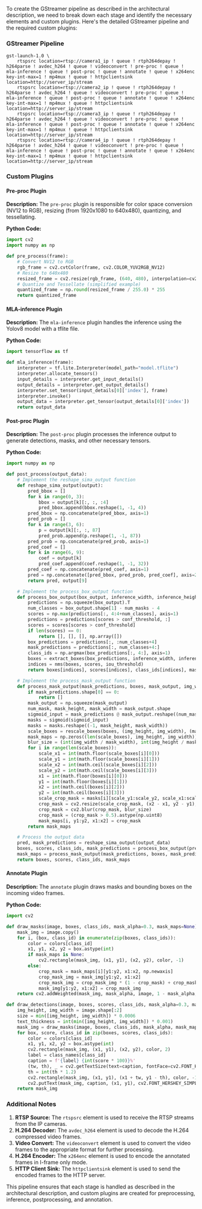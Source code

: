 To create the GStreamer pipeline as described in the architectural description, we need to break down each stage and identify the necessary elements and custom plugins. Here's the detailed GStreamer pipeline and the required custom plugins:

### GStreamer Pipeline

```plaintext
gst-launch-1.0 \
    rtspsrc location=rtsp://camera1_ip ! queue ! rtph264depay ! h264parse ! avdec_h264 ! queue ! videoconvert ! pre-proc ! queue ! mla-inference ! queue ! post-proc ! queue ! annotate ! queue ! x264enc key-int-max=1 ! mp4mux ! queue ! httpclientsink location=http://server_ip/stream
    rtspsrc location=rtsp://camera2_ip ! queue ! rtph264depay ! h264parse ! avdec_h264 ! queue ! videoconvert ! pre-proc ! queue ! mla-inference ! queue ! post-proc ! queue ! annotate ! queue ! x264enc key-int-max=1 ! mp4mux ! queue ! httpclientsink location=http://server_ip/stream
    rtspsrc location=rtsp://camera3_ip ! queue ! rtph264depay ! h264parse ! avdec_h264 ! queue ! videoconvert ! pre-proc ! queue ! mla-inference ! queue ! post-proc ! queue ! annotate ! queue ! x264enc key-int-max=1 ! mp4mux ! queue ! httpclientsink location=http://server_ip/stream
    rtspsrc location=rtsp://camera4_ip ! queue ! rtph264depay ! h264parse ! avdec_h264 ! queue ! videoconvert ! pre-proc ! queue ! mla-inference ! queue ! post-proc ! queue ! annotate ! queue ! x264enc key-int-max=1 ! mp4mux ! queue ! httpclientsink location=http://server_ip/stream
```

### Custom Plugins

#### Pre-proc Plugin

**Description:**
The `pre-proc` plugin is responsible for color space conversion (NV12 to RGB), resizing (from 1920x1080 to 640x480), quantizing, and tessellating.

**Python Code:**
```python
import cv2
import numpy as np

def pre_process(frame):
    # Convert NV12 to RGB
    rgb_frame = cv2.cvtColor(frame, cv2.COLOR_YUV2RGB_NV12)
    # Resize to 640x480
    resized_frame = cv2.resize(rgb_frame, (640, 480), interpolation=cv2.INTER_LINEAR)
    # Quantize and Tessellate (simplified example)
    quantized_frame = np.round(resized_frame / 255.0) * 255
    return quantized_frame
```

#### MLA-inference Plugin

**Description:**
The `mla-inference` plugin handles the inference using the Yolov8 model with a tflite file.

**Python Code:**
```python
import tensorflow as tf

def mla_inference(frame):
    interpreter = tf.lite.Interpreter(model_path="model.tflite")
    interpreter.allocate_tensors()
    input_details = interpreter.get_input_details()
    output_details = interpreter.get_output_details()
    interpreter.set_tensor(input_details[0]['index'], frame)
    interpreter.invoke()
    output_data = interpreter.get_tensor(output_details[0]['index'])
    return output_data
```

#### Post-proc Plugin

**Description:**
The `post-proc` plugin processes the inference output to generate detections, masks, and other necessary tensors.

**Python Code:**
```python
import numpy as np

def post_process(output_data):
    # Implement the reshape_sima_output function
    def reshape_sima_output(output):
        pred_bbox = []
        for k in range(0, 3):
            bbox = output[k][:, :, :4]
            pred_bbox.append(bbox.reshape(1, -1, 4))
        pred_bbox = np.concatenate(pred_bbox, axis=1)
        pred_prob = []
        for k in range(3, 6):
            p = output[k][:, :, 87]
            pred_prob.append(p.reshape(1, -1, 87))
        pred_prob = np.concatenate(pred_prob, axis=1)
        pred_coef = []
        for k in range(6, 9):
            coef = output[k]
            pred_coef.append(coef.reshape(1, -1, 32))
        pred_coef = np.concatenate(pred_coef, axis=1)
        pred = np.concatenate([pred_bbox, pred_prob, pred_coef], axis=2)
        return pred, output[9]

    # Implement the process_box_output function
    def process_box_output(box_output, inference_width, inference_height, img_width, img_height, num_masks=32, conf_threshold=0.5, iou_threshold=0.3):
        predictions = np.squeeze(box_output).T
        num_classes = box_output.shape[1] - num_masks - 4
        scores = np.max(predictions[:, 4:4+num_classes], axis=1)
        predictions = predictions[scores > conf_threshold, :]
        scores = scores[scores > conf_threshold]
        if len(scores) == 0:
            return [], [], [], np.array([])
        box_predictions = predictions[:, :num_classes+4]
        mask_predictions = predictions[:, num_classes+4:]
        class_ids = np.argmax(box_predictions[:, 4:], axis=1)
        boxes = extract_boxes(box_predictions, inference_width, inference_height, img_width, img_height)
        indices = nms(boxes, scores, iou_threshold)
        return boxes[indices], scores[indices], class_ids[indices], mask_predictions[indices]

    # Implement the process_mask_output function
    def process_mask_output(mask_predictions, boxes, mask_output, img_width, img_height):
        if mask_predictions.shape[0] == 0:
            return []
        mask_output = np.squeeze(mask_output)
        num_mask, mask_height, mask_width = mask_output.shape
        sigmoid_input = mask_predictions @ mask_output.reshape((num_mask, -1))
        masks = sigmoid(sigmoid_input)
        masks = masks.reshape((-1, mask_height, mask_width))
        scale_boxes = rescale_boxes(boxes, (img_height, img_width), (mask_height, mask_width))
        mask_maps = np.zeros((len(scale_boxes), img_height, img_width))
        blur_size = (int(img_width / mask_width), int(img_height / mask_height))
        for i in range(len(scale_boxes)):
            scale_x1 = int(math.floor(scale_boxes[i][0]))
            scale_y1 = int(math.floor(scale_boxes[i][1]))
            scale_x2 = int(math.ceil(scale_boxes[i][2]))
            scale_y2 = int(math.ceil(scale_boxes[i][3]))
            x1 = int(math.floor(boxes[i][0]))
            y1 = int(math.floor(boxes[i][1]))
            x2 = int(math.ceil(boxes[i][2]))
            y2 = int(math.ceil(boxes[i][3]))
            scale_crop_mask = masks[i][scale_y1:scale_y2, scale_x1:scale_x2]
            crop_mask = cv2.resize(scale_crop_mask, (x2 - x1, y2 - y1), interpolation=cv2.INTER_CUBIC)
            crop_mask = cv2.blur(crop_mask, blur_size)
            crop_mask = (crop_mask > 0.5).astype(np.uint8)
            mask_maps[i, y1:y2, x1:x2] = crop_mask
        return mask_maps

    # Process the output data
    pred, mask_predictions = reshape_sima_output(output_data)
    boxes, scores, class_ids, mask_predictions = process_box_output(pred, 640, 480, 1920, 1080)
    mask_maps = process_mask_output(mask_predictions, boxes, mask_predictions, 1920, 1080)
    return boxes, scores, class_ids, mask_maps
```

#### Annotate Plugin

**Description:**
The `annotate` plugin draws masks and bounding boxes on the incoming video frames.

**Python Code:**
```python
import cv2

def draw_masks(image, boxes, class_ids, mask_alpha=0.3, mask_maps=None):
    mask_img = image.copy()
    for i, (box, class_id) in enumerate(zip(boxes, class_ids)):
        color = colors[class_id]
        x1, y1, x2, y2 = box.astype(int)
        if mask_maps is None:
            cv2.rectangle(mask_img, (x1, y1), (x2, y2), color, -1)
        else:
            crop_mask = mask_maps[i][y1:y2, x1:x2, np.newaxis]
            crop_mask_img = mask_img[y1:y2, x1:x2]
            crop_mask_img = crop_mask_img * (1 - crop_mask) + crop_mask * color
            mask_img[y1:y2, x1:x2] = crop_mask_img
    return cv2.addWeighted(mask_img, mask_alpha, image, 1 - mask_alpha, 0)

def draw_detections(image, boxes, scores, class_ids, mask_alpha=0.3, mask_maps=None):
    img_height, img_width = image.shape[:2]
    size = min([img_height, img_width]) * 0.0006
    text_thickness = int(min([img_height, img_width]) * 0.001)
    mask_img = draw_masks(image, boxes, class_ids, mask_alpha, mask_maps)
    for box, score, class_id in zip(boxes, scores, class_ids):
        color = colors[class_id]
        x1, y1, x2, y2 = box.astype(int)
        cv2.rectangle(mask_img, (x1, y1), (x2, y2), color, 2)
        label = class_names[class_id]
        caption = f'{label} {int(score * 100)}%'
        (tw, th), _ = cv2.getTextSize(text=caption, fontFace=cv2.FONT_HERSHEY_SIMPLEX, fontScale=size, thickness=text_thickness)
        th = int(th * 1.2)
        cv2.rectangle(mask_img, (x1, y1), (x1 + tw, y1 - th), color, -1)
        cv2.putText(mask_img, caption, (x1, y1), cv2.FONT_HERSHEY_SIMPLEX, size, (255, 255, 255), text_thickness, cv2.LINE_AA)
    return mask_img
```

### Additional Notes

1. **RTSP Source:** The `rtspsrc` element is used to receive the RTSP streams from the IP cameras.
2. **H.264 Decoder:** The `avdec_h264` element is used to decode the H.264 compressed video frames.
3. **Video Convert:** The `videoconvert` element is used to convert the video frames to the appropriate format for further processing.
4. **H.264 Encoder:** The `x264enc` element is used to encode the annotated frames in I-frame only mode.
5. **HTTP Client Sink:** The `httpclientsink` element is used to send the encoded frames to the HTTP server.

This pipeline ensures that each stage is handled as described in the architectural description, and custom plugins are created for preprocessing, inference, postprocessing, and annotation.
